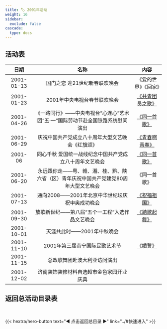 ```yaml
---
title: 🏷️ 2001年活动
weight: 16
sidebar:
  exclude: false
cascade:
  type: docs
---
```


## 活动表

|日期|名称|内容|
|:-----:|:-----:|:-----:|
|2001-01-13|国门之恋 迎21世纪新春联欢晚会|《爱的世界》《回家》|
|2001-01-23|2001年中央电视台春节联欢晚会|[《共青团员之歌》](../2001/20010123/)|
|2001-04-26|《一路同行》——中央电视台“心连心”艺术团“五·一”国际劳动节赴全国铁路系统慰问演出|[《同一首歌》](../2001/20010426/)|
|2001-06-29|庆祝中国共产党成立八十周年大型文艺晚会《红旗颂》|[《青春啊青春》](../2001/20010629/)|
|2001-06|同心千秋 爱国统一战线纪念中国共产党成立八十周年文艺晚会|[《同一首歌》](../2001/200106/)|
|2001-06-20|永远跟你走——粤、赣、湘、桂、黔、陕六省（区）青年庆祝中国共产党建党80周年大型文艺晚会|《同一首歌》|
|2001-07-13|通向2008——2001年北京中华世纪坛庆祝申奥成功晚会|[《祝福祖国》](../2001/20010713/)|
|2001-09-30|放歌新世纪——第八届“五个一工程”入选作品文艺晚会|[《踏歌起舞》](../2001/20010930/)|
|2001-10-01|天涯共此时——2001年中秋晚会||
|2001-11-10|2001年第三届南宁国际民歌艺术节|[《婚誓》](../2001/20011110/)|
|2001-11-15|总政歌舞团赴澳大利亚访问演出||
|2001-12-02|济南装饰装修材料自选超市金色家园开业庆典||





## 返回总活动目录表

<br>

{{< hextra/hero-button text="◀ 点击返回总目录 ▶" link="../#快速进入" >}}
